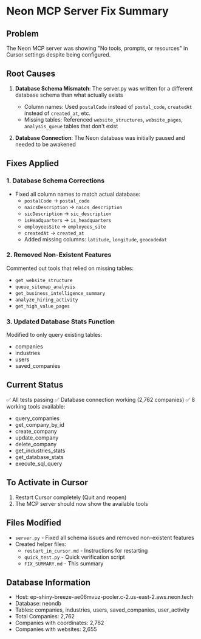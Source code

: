 # Neon MCP Server Fix Summary

## Problem
The Neon MCP server was showing "No tools, prompts, or resources" in Cursor settings despite being configured.

## Root Causes
1. **Database Schema Mismatch**: The server.py was written for a different database schema than what actually exists
   - Column names: Used `postalCode` instead of `postal_code`, `createdAt` instead of `created_at`, etc.
   - Missing tables: Referenced `website_structures`, `website_pages`, `analysis_queue` tables that don't exist

2. **Database Connection**: The Neon database was initially paused and needed to be awakened

## Fixes Applied

### 1. Database Schema Corrections
- Fixed all column names to match actual database:
  - `postalCode` → `postal_code`
  - `naicsDescription` → `naics_description`
  - `sicDescription` → `sic_description`
  - `isHeadquarters` → `is_headquarters`
  - `employeesSite` → `employees_site`
  - `createdAt` → `created_at`
  - Added missing columns: `latitude`, `longitude`, `geocodedat`

### 2. Removed Non-Existent Features
Commented out tools that relied on missing tables:
- `get_website_structure`
- `queue_sitemap_analysis`
- `get_business_intelligence_summary`
- `analyze_hiring_activity`
- `get_high_value_pages`

### 3. Updated Database Stats Function
Modified to only query existing tables:
- companies
- industries
- users
- saved_companies

## Current Status
✅ All tests passing
✅ Database connection working (2,762 companies)
✅ 8 working tools available:
- query_companies
- get_company_by_id
- create_company
- update_company
- delete_company
- get_industries_stats
- get_database_stats
- execute_sql_query

## To Activate in Cursor
1. Restart Cursor completely (Quit and reopen)
2. The MCP server should now show the available tools

## Files Modified
- `server.py` - Fixed all schema issues and removed non-existent features
- Created helper files:
  - `restart_in_cursor.md` - Instructions for restarting
  - `quick_test.py` - Quick verification script
  - `FIX_SUMMARY.md` - This summary

## Database Information
- Host: ep-shiny-breeze-ae06mvuz-pooler.c-2.us-east-2.aws.neon.tech
- Database: neondb
- Tables: companies, industries, users, saved_companies, user_activity
- Total Companies: 2,762
- Companies with coordinates: 2,762
- Companies with websites: 2,655

